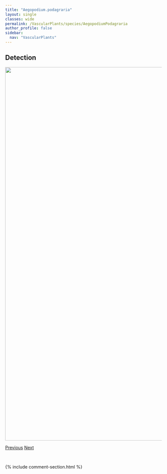 ```yaml
---
title: "Aegopodium.podagraria"
layout: single
classes: wide
permalink: /VascularPlants/species/AegopodiumPodagraria
author_profile: false
sidebar:
  nav: "VascularPlants"
---
```


<h2>Detection</h2>

<a href="https://drive.google.com/uc?export=view&id=1Q27zQEuhuLakjPYiIQH7qSbLNR7SXzxA">
<img src="https://drive.google.com/uc?export=view&id=1Q27zQEuhuLakjPYiIQH7qSbLNR7SXzxA" height = "1200" width = "800">
</a>


<a href="/DevelopmentWebsite/VascularPlants/species/AdoxaMoschatellina" class="pagination--pager" title="Adoxa moschatellina">Previous</a> <a href="/DevelopmentWebsite/VascularPlants/species/AgastacheFoeniculum" class="pagination--pager" title="Agastache foeniculum">Next</a>

<p>&nbsp;</p>

{% include comment-section.html %}
